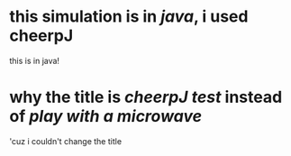# this simulation is in _java_, i used cheerpJ
this is in java!
# why the title is _cheerpJ test_ instead of _play with a microwave_
'cuz i couldn't change the title
